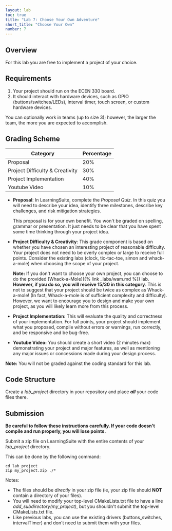 ```yaml
---
layout: lab
toc: true
title: "Lab 7: Choose Your Own Adventure"
short_title: "Choose Your Own"
number: 7
---
```


## Overview

For this lab you are free to implement a project of your choice.

## Requirements

1. Your project should run on the ECEN 330 board.  
1. It should interact with hardware devices, such as GPIO (buttons/switches/LEDs), interval timer, touch screen, or custom hardware devices.

You can optionally work in teams (up to size 3); however, the larger the team, the more you are expected to accomplish.


## Grading Scheme

| Category  | Percentage |
|-----------|------------|
| Proposal  | 20%   
| Project Difficulty & Creativity   | 30%
| Project Implementation            | 40%
| Youtube Video                     | 10%

  * **Proposal**: In LearningSuite, complete the *Proposal Quiz*. In this quiz you will need to describe your idea, identify three milestones, describe key challenges, and risk mitigation strategies.

    This proposal is for your own benefit.  You won't be graded on spelling, grammar or presentation.  It just needs to be clear that you have spent some time thinking through your project idea.
 
 * **Project Difficulty & Creativity**: This grade component is based on whether you have chosen an interesting project of reasonable difficulty.  Your project does not need to be overly complex or large to receive full points.  Consider the existing labs (clock, tic-tac-toe, simon and whack-a-mole) when choosing the scope of your project.

   **Note:** If you don't want to choose your own project, you can choose to do the provided [Whack-a-Mole]({% link _labs/wam.md %}) lab.  **However, if you do so, you will receive 15/30 in this category**.  This is not to suggest that your project should be twice as complex as Whack-a-mole! (In fact, Whack-a-mole is of sufficient complexity and difficulty).  However, we want to encourage you to design and make your own project, as you will likely learn more from this process.

* **Project Implementation:** This will evaluate the quality and correctness of your implementation.  For full points, your project should implement what you proposed, compile without errors or warnings, run correctly, and be responsive and be bug-free.

* **Youtube Video:** You should create a short video (2 minutes max) demonstrating your project and major features, as well as mentioning any major issues or concessions made during your design process. 

**Note:** You will not be graded against the coding standard for this lab.

## Code Structure

Create a *lab_project* directory in your repository and place **_all_** your code files there.

## Submission

**Be careful to follow these instructions carefully.  If your code doesn't compile and run properly, you will lose points.**

Submit a zip file on LearningSuite with the entire contents of your *lab_project* directory.

This can be done by the following command:
```
cd lab_project
zip my_project.zip ./*
```

Notes:
  * The files should be *directly* in your zip file (ie, your zip file should **NOT** contain a directory of your files).
  * You will need to modify your top-level CMakeLists.txt file to have a line *add_subdirectory(my_project)*, but you shouldn't submit the top-level CMakeLists.txt file.
  * Like previous labs, you can use the existing drivers (buttons_switches, intervalTimer) and don't need to submit them with your files.  
